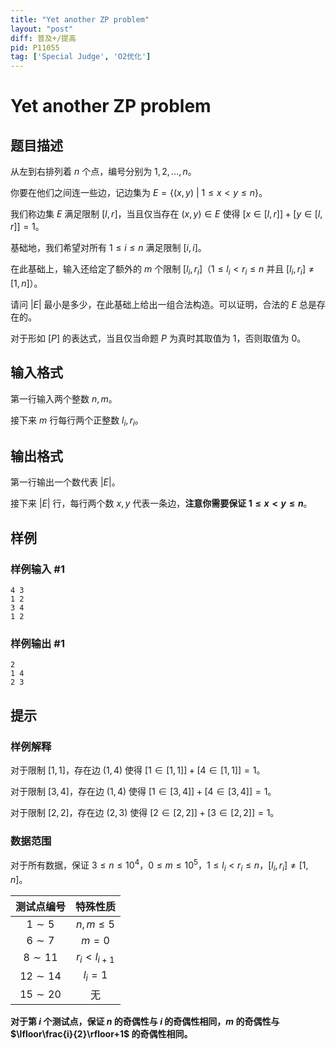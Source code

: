 ```yaml
---
title: "Yet another ZP problem"
layout: "post"
diff: 普及+/提高
pid: P11055
tag: ['Special Judge', 'O2优化']
---
```

# Yet another ZP problem
## 题目描述

从左到右排列着 $n$ 个点，编号分别为 $1,2,\dots,n$。

你要在他们之间连一些边，记边集为 $E=\{(x,y)\ |\ 1\leq x<y\leq n\}$。

我们称边集 $E$ 满足限制 $[l,r]$，当且仅当存在 $(x,y)\in E$ 使得 $[x\in[l,r]]+[y\in[l,r]]=1$。

基础地，我们希望对所有 $1\leq i\leq n$ 满足限制 $[i,i]$。

在此基础上，输入还给定了额外的 $m$ 个限制 $[l_i,r_i]$（$1\leq l_i<r_i\leq n$ 并且 $[l_i,r_i]\neq [1,n]$）。

请问 $|E|$ 最小是多少，在此基础上给出一组合法构造。可以证明，合法的 $E$ 总是存在的。

对于形如 $[P]$ 的表达式，当且仅当命题 $P$ 为真时其取值为 $1$，否则取值为 $0$。
## 输入格式

第一行输入两个整数 $n,m$。

接下来 $m$ 行每行两个正整数 $l_i,r_i$。
## 输出格式

第一行输出一个数代表 $|E|$。

接下来 $|E|$ 行，每行两个数 $x,y$ 代表一条边，**注意你需要保证 $1\le x<y\le n$**。
## 样例

### 样例输入 #1
```
4 3
1 2
3 4
1 2
```
### 样例输出 #1
```
2
1 4
2 3
```
## 提示

### 样例解释

对于限制 $[1, 1]$，存在边 $(1, 4)$ 使得 $[1 \in [1, 1]] + [4 \in [1, 1]] = 1$。

对于限制 $[3, 4]$，存在边 $(1, 4)$ 使得 $[1 \in [3, 4]] + [4 \in [3, 4]] = 1$。

对于限制 $[2, 2]$，存在边 $(2, 3)$ 使得 $[2 \in [2, 2]] + [3 \in [2, 2]] = 1$。

### 数据范围

对于所有数据，保证 $3\leq n\leq 10^4$，$0\leq m\leq 10^5$，$1\le l_i<r_i\le n$，$[l_i,r_i]\ne [1,n]$。

| 测试点编号 | 特殊性质 |
| :----------: | :----------: |
| $1\sim 5$ | $n,m\le 5$ |
| $6\sim 7$ | $m=0$ |
| $8\sim 11$ | $r_i<l_{i+1}$ |
| $12\sim 14$ | $l_i=1$ |
| $15\sim 20$ | 无 |

**对于第 $i$ 个测试点，保证 $n$ 的奇偶性与 $i$ 的奇偶性相同，$m$ 的奇偶性与 $\lfloor\frac{i}{2}\rfloor+1$ 的奇偶性相同。**
